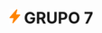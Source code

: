 # ![DevSuperior logo](https://raw.githubusercontent.com/devsuperior/bds-assets/main/ds/devsuperior-logo-small.png) GRUPO 7
